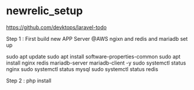 # newrelic_setup
https://github.com/devktops/laravel-todo

Step 1 : First build new APP Server @AWS
ngixn and redis and mariadb set up 

sudo apt update
sudo apt install software-properties-common
sudo apt install nginx redis mariadb-server mariadb-client -y
sudo systemctl status nginx 
sudo systemctl status mysql
sudo systemctl status redis

Step 2 : php install


